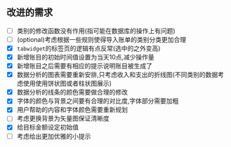 ## 改进的需求

- [ ] 类别的修改函数没有作用(指可能在数据库的操作上有问题)
- [ ] (optional)考虑根据一些规则使得导入账单的类别分类更加合理
- [x] `tabwidget`的标签页的逻辑有点反常(选中的之外变高)
- [x] 新增账目的初始时间值设置为当天10点,减少操作量
- [x] 新增账目之后需要有相应的提示说明账目被生成了
- [x] 数据分析的图表需要重新安排,只考虑收入和支出的折线图(不同类别的数据考虑使用使用饼状图或者柱状图展示)
- [x] 数据分析的线条的颜色需要做合理的修改
- [x] 字体的颜色与背景之间要有合理的对比度,字体部分需要加粗
- [x] 用户帮助的内容和字体颜色需要重新规划
- [ ] 考虑更换背景为矢量图保证清晰度
- [x] 给目标金额设定初始值
- [ ] 考虑给出更加优雅的小提示